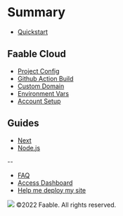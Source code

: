# Summary​

- [Quickstart](README.md)

## Faable Cloud

- [Project Config](docs/project-config.md)
- [Github Action Build](docs/build-via-github-action.md)
- [Custom Domain](docs/custom-domain.md)
- [Environment Vars](docs/environment-variables.md)
- [Account Setup](docs/account-setup.md)

## Guides

- [Next](guides/next.md)
- [Node.js](guides/nodejs-express.md)

--

- [FAQ](faq.md)
- [Access Dashboard](https://www.faable.com/dashboard)
- [Help me deploy my site](https://calendly.com/faable/helpdesk)

![](https://www.faable.com/logo/Wide.png)
©2022 Faable. All rights reserved.
